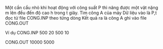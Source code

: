 Một cần cẩu nhỏ khi hoạt động với công suất P thì nâng được một vật nặng m lên đều đến độ cao h trong t giây. Tìm công A của máy
Dữ liệu vào là P,t đọc từ file CONG.INP theo từng dòng
Kết quả ra là công A ghi vào file CONG.OUT

Ví dụ
CONG.INP
500 20
500 10

CONG.OUT
10000
5000
